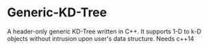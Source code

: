 # Generic-KD-Tree
A header-only generic KD-Tree written in C++. It supports 1-D to k-D objects without intrusion upon user's data structure.
Needs c++14
